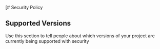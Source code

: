 [# Security Policy

## Supported Versions

Use this section to tell people about which versions of your project are
currently being supported with security